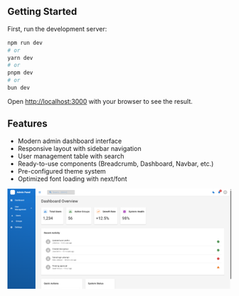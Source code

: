 ## Getting Started

First, run the development server:

```bash
npm run dev
# or
yarn dev
# or
pnpm dev
# or
bun dev
```

Open [http://localhost:3000](http://localhost:3000) with your browser to see the result.

## Features

- Modern admin dashboard interface
- Responsive layout with sidebar navigation
- User management table with search
- Ready-to-use components (Breadcrumb, Dashboard, Navbar, etc.)
- Pre-configured theme system
- Optimized font loading with next/font

![Admin Dashboard Screenshot](docs/Screenshot.png)
